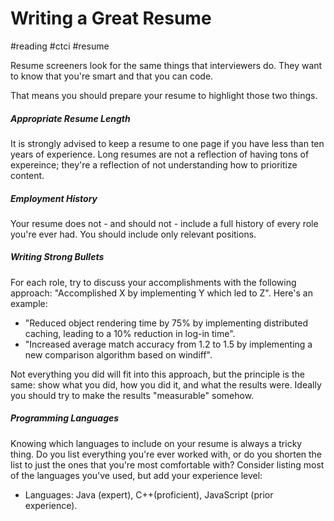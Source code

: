 # Writing a Great Resume
#reading #ctci #resume

Resume screeners look for the same things that interviewers do. They want to know that you're smart and that you can code.

That means you should prepare your resume to highlight those two things. 

##### Appropriate Resume Length
It is strongly advised to keep a resume to one page if you have less than ten years of experience. Long resumes are not a reflection of having tons of expereince; they're a reflection of not understanding how to prioritize content.

##### Employment History
Your resume does not - and should not - include a full history of every role you're ever had. You should include only relevant positions.

##### Writing Strong Bullets
For each role, try to discuss your accomplishments with the following approach: "Accomplished X by implementing Y which led to Z". Here's an example:
- "Reduced object rendering time by 75% by implementing distributed caching, leading to a 10% reduction in log-in time".
- "Increased average match accuracy from 1.2 to 1.5 by implementing a new comparison algorithm based on windiff".

Not everything you did will fit into this approach, but the principle is the same: show what you did, how you did it, and what the results were. Ideally you should try to make the results "measurable" somehow.

##### Programming Languages 
Knowing which languages to include on your resume is always a tricky thing. Do you list everything you're ever worked with, or do you shorten the list to just the ones that you're most comfortable with? Consider listing most of the languages you've used, but add your experience level:
- Languages: Java (expert), C++(proficient), JavaScript (prior experience).
